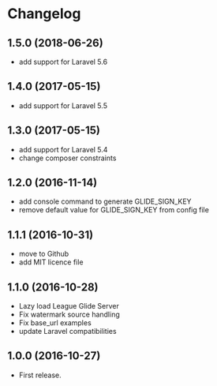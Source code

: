 Changelog
=========

1.5.0 (2018-06-26)
------------------

- add support for Laravel 5.6

1.4.0 (2017-05-15)
------------------

- add support for Laravel 5.5

1.3.0 (2017-05-15)
------------------

- add support for Laravel 5.4
- change composer constraints

1.2.0 (2016-11-14)
------------------

- add console command to generate GLIDE_SIGN_KEY
- remove default value for GLIDE_SIGN_KEY from config file

1.1.1 (2016-10-31)
------------------

- move to Github
- add MIT licence file

1.1.0 (2016-10-28)
------------------

- Lazy load League Glide Server
- Fix watermark source handling
- Fix base_url examples
- update Laravel compatibilities

1.0.0 (2016-10-27)
------------------

- First release.
